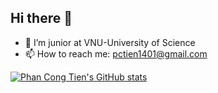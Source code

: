 ## Hi there 👋

- 🔭 I’m junior at VNU-University of Science
- 📫 How to reach me: pctien1401@gmail.com

[![Phan Cong Tien's GitHub stats](https://github-readme-stats.vercel.app/api?username=pctiien)](https://github.com/anuraghazra/github-readme-stats)  

